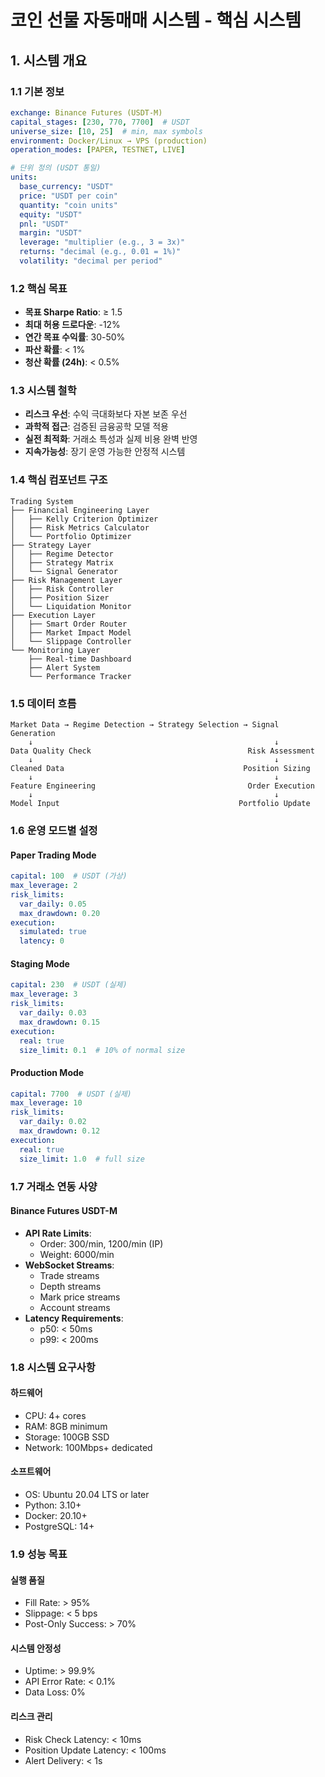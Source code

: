 # 코인 선물 자동매매 시스템 - 핵심 시스템

## 1. 시스템 개요

### 1.1 기본 정보
```yaml
exchange: Binance Futures (USDT-M)
capital_stages: [230, 770, 7700]  # USDT
universe_size: [10, 25]  # min, max symbols
environment: Docker/Linux → VPS (production)
operation_modes: [PAPER, TESTNET, LIVE]

# 단위 정의 (USDT 통일)
units:
  base_currency: "USDT"
  price: "USDT per coin"
  quantity: "coin units"
  equity: "USDT"
  pnl: "USDT"
  margin: "USDT"
  leverage: "multiplier (e.g., 3 = 3x)"
  returns: "decimal (e.g., 0.01 = 1%)"
  volatility: "decimal per period"
```

### 1.2 핵심 목표
- **목표 Sharpe Ratio**: ≥ 1.5
- **최대 허용 드로다운**: -12%
- **연간 목표 수익률**: 30-50%
- **파산 확률**: < 1%
- **청산 확률 (24h)**: < 0.5%

### 1.3 시스템 철학
- **리스크 우선**: 수익 극대화보다 자본 보존 우선
- **과학적 접근**: 검증된 금융공학 모델 적용
- **실전 최적화**: 거래소 특성과 실제 비용 완벽 반영
- **지속가능성**: 장기 운영 가능한 안정적 시스템

### 1.4 핵심 컴포넌트 구조
```
Trading System
├── Financial Engineering Layer
│   ├── Kelly Criterion Optimizer
│   ├── Risk Metrics Calculator
│   └── Portfolio Optimizer
├── Strategy Layer
│   ├── Regime Detector
│   ├── Strategy Matrix
│   └── Signal Generator
├── Risk Management Layer
│   ├── Risk Controller
│   ├── Position Sizer
│   └── Liquidation Monitor
├── Execution Layer
│   ├── Smart Order Router
│   ├── Market Impact Model
│   └── Slippage Controller
└── Monitoring Layer
    ├── Real-time Dashboard
    ├── Alert System
    └── Performance Tracker
```

### 1.5 데이터 흐름
```
Market Data → Regime Detection → Strategy Selection → Signal Generation
    ↓                                                      ↓
Data Quality Check                                   Risk Assessment
    ↓                                                      ↓
Cleaned Data                                        Position Sizing
    ↓                                                      ↓
Feature Engineering                                  Order Execution
    ↓                                                      ↓
Model Input                                        Portfolio Update
```

### 1.6 운영 모드별 설정

#### Paper Trading Mode
```yaml
capital: 100  # USDT (가상)
max_leverage: 2
risk_limits:
  var_daily: 0.05
  max_drawdown: 0.20
execution:
  simulated: true
  latency: 0
```

#### Staging Mode
```yaml
capital: 230  # USDT (실제)
max_leverage: 3
risk_limits:
  var_daily: 0.03
  max_drawdown: 0.15
execution:
  real: true
  size_limit: 0.1  # 10% of normal size
```

#### Production Mode
```yaml
capital: 7700  # USDT (실제)
max_leverage: 10
risk_limits:
  var_daily: 0.02
  max_drawdown: 0.12
execution:
  real: true
  size_limit: 1.0  # full size
```

### 1.7 거래소 연동 사양

#### Binance Futures USDT-M
- **API Rate Limits**: 
  - Order: 300/min, 1200/min (IP)
  - Weight: 6000/min
- **WebSocket Streams**:
  - Trade streams
  - Depth streams
  - Mark price streams
  - Account streams
- **Latency Requirements**:
  - p50: < 50ms
  - p99: < 200ms

### 1.8 시스템 요구사항

#### 하드웨어
- CPU: 4+ cores
- RAM: 8GB minimum
- Storage: 100GB SSD
- Network: 100Mbps+ dedicated

#### 소프트웨어
- OS: Ubuntu 20.04 LTS or later
- Python: 3.10+
- Docker: 20.10+
- PostgreSQL: 14+

### 1.9 성능 목표

#### 실행 품질
- Fill Rate: > 95%
- Slippage: < 5 bps
- Post-Only Success: > 70%

#### 시스템 안정성
- Uptime: > 99.9%
- API Error Rate: < 0.1%
- Data Loss: 0%

#### 리스크 관리
- Risk Check Latency: < 10ms
- Position Update Latency: < 100ms
- Alert Delivery: < 1s